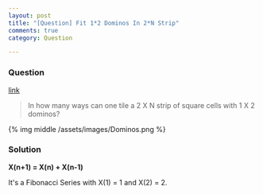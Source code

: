 ```yaml
---
layout: post
title: "[Question] Fit 1*2 Dominos In 2*N Strip"
comments: true
category: Question

---
```


### Question 

[link](http://tech-queries.blogspot.sg/2011/07/fit-12-dominos-in-2n-strip.html)

> In how many ways can one tile a 2 X N strip of square cells with 1 X 2 dominos?

{% img middle /assets/images/Dominos.png %}

### Solution

__X(n+1) = X(n) + X(n-1)__

It's a Fibonacci Series with X(1) = 1 and X(2) = 2.
